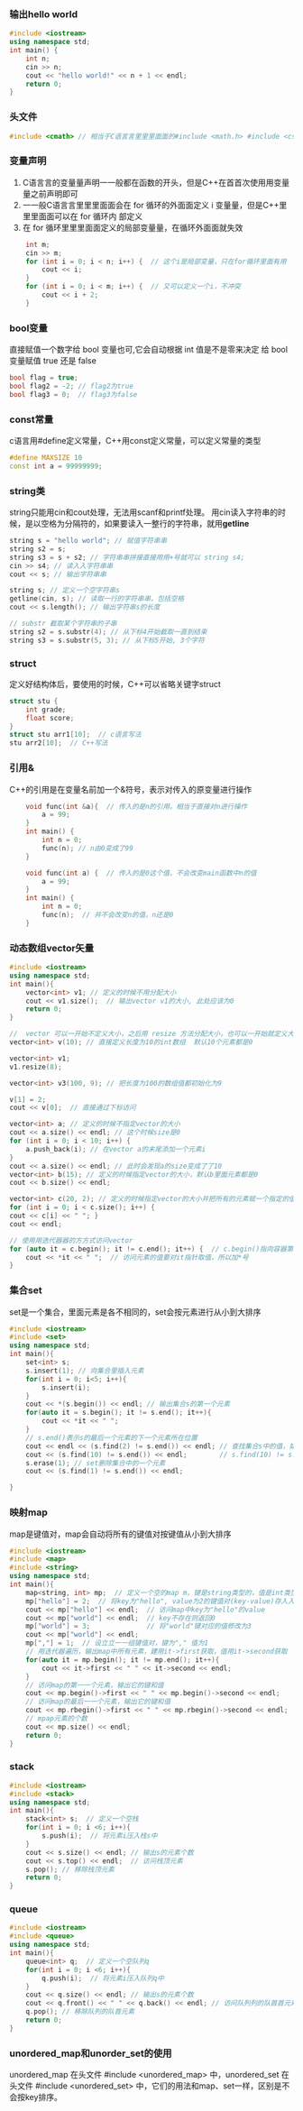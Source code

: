 
### 输出hello world
```c++
#include <iostream>
using namespace std;
int main() {
    int n;
    cin >> n;
    cout << "hello world!" << n + 1 << endl;
    return 0;
}
```

### 头文件
```c++
#include <cmath> // 相当于C语⾔言⾥里里⾯面的#include <math.h> #include <cstdio> // 相当于C语⾔言⾥里里⾯面的#include <stdio.h> #include <cctype> // 相当于C语⾔言⾥里里⾯面的#include <ctype.h> #include <cstring> // 相当于C语⾔言⾥里里⾯面的#include <string.h>
```

### 变量声明
1. C语⾔言的变量量声明⼀一般都在函数的开头，但是C++在⾸首次使⽤用变量量之前声明即可
2. ⼀一般C语⾔言⾥里里⾯面会在 for 循环的外⾯面定义 i 变量量，但是C++⾥里里⾯面可以在 for 循环内 部定义
3. 在 for 循环⾥里里⾯面定义的局部变量量，在循环外⾯面就失效
```c++
    int m;
    cin >> m;
    for (int i = 0; i < n; i++) {  // 这个i是局部变量，只在for循环⾥面有用
        cout << i;
    }
    for (int i = 0; i < m; i++) {  // 又可以定义一个i，不冲突
        cout << i + 2;
    }
```

### bool变量
直接赋值一个数字给 bool 变量也可,它会自动根据 int 值是不是零来决定 给 bool 变量赋值 true 还是 false
```c++
bool flag = true;
bool flag2 = -2; // flag2为true
bool flag3 = 0;  // flag3为false
```

### const常量
c语言用#define定义常量，C++用const定义常量，可以定义常量的类型
```c++
#define MAXSIZE 10
const int a = 99999999;
```

### string类
string只能用cin和cout处理，无法用scanf和printf处理。
用cin读入字符串的时候，是以空格为分隔符的，如果要读入一整行的字符串，就用**getline**
```c++
string s = "hello world"; // 赋值字符串串
string s2 = s;
string s3 = s + s2; // 字符串串拼接直接⽤用+号就可以 string s4;
cin >> s4; // 读⼊入字符串串
cout << s; // 输出字符串串

string s; // 定义一个空字符串s
getline(cin, s); // 读取⼀行的字符串串，包括空格 
cout << s.length(); // 输出字符串s的长度

// substr 截取某个字符串的子串
string s2 = s.substr(4); // 从下标4开始截取一直到结束
string s3 = s.substr(5, 3); // 从下标5开始, 3个字符
```

### struct
定义好结构体后，要使用的时候，C++可以省略关键字struct
```c++
struct stu {
    int grade;
    float score;
}
struct stu arr1[10];  // c语言写法
stu arr2[10];  // C++写法
```

### 引用&
C++的引用是在变量名前加一个&符号，表示对传入的原变量进行操作
```c++
    void func(int &a){  // 传入的是n的引用，相当于直接对n进行操作
        a = 99;
    }
    int main() {
        int n = 0;
        func(n); // n由0变成了99
    }

    void func(int a) {  // 传入的是0这个值，不会改变main函数中n的值
        a = 99;
    }
    int main() {
        int n = 0;
        func(n);  // 并不会改变n的值，n还是0
    }
```

### 动态数组vector矢量
```c++
#include <iostream>
using namespace std;
int main(){
    vector<int> v1; // 定义的时候不用分配大小
    cout << v1.size();  // 输出vector v1的大小, 此处应该为0
    return 0;
}

//  vector 可以一开始不定义大小，之后用 resize ⽅法分配⼤小，也可以一开始就定义⼤小，之后还可以对它插⼊删除动态改变它的⼤小~⽽而且不管在 main 函数⾥里还是在全局中定义，它都能够直接将所有 的值初始化为0(不用显式地写出来，默认就是所有的元素为0)
vector<int> v(10); // 直接定义长度为10的int数组  默认10个元素都是0

vector<int> v1;
v1.resize(8);

vector<int> v3(100, 9); // 把长度为100的数组值都初始化为9

v[1] = 2;
cout << v[0];  // 直接通过下标访问

vector<int> a; // 定义的时候不指定vector的⼤小 
cout << a.size() << endl; // 这个时候size是0 
for (int i = 0; i < 10; i++) {
    a.push_back(i); // 在vector a的末尾添加⼀个元素i 
}
cout << a.size() << endl; // 此时会发现a的size变成了了10
vector<int> b(15); // 定义的时候指定vector的⼤小，默认b⾥面元素都是0
cout << b.size() << endl;

vector<int> c(20, 2); // 定义的时候指定vector的⼤小并把所有的元素赋一个指定的值 
for (int i = 0; i < c.size(); i++) {
cout << c[i] << " "; }
cout << endl;

// 使⽤用迭代器器的⽅方式访问vector
for (auto it = c.begin(); it != c.end(); it++) {  // c.begin()指向容器第一个元素, c.end()指向容器最后一个元素的后一个位置
    cout << *it << " ";  // 访问元素的值要对it指针取值，所以加*号
}

```

### 集合set
set是一个集合，里面元素是各不相同的，set会按元素进行从小到大排序
```c++
#include <iostream>
#include <set>
using namespace std;
int main(){
    set<int> s;
    s.insert(1); // 向集合里插入元素
    for(int i = 0; i<5; i++){
        s.insert(i);
    }
    cout << *(s.begin()) << endl; // 输出集合s的第一个元素
    for(auto it = s.begin(); it != s.end(); it++){
        cout << *it << " ";
    }
    // s.end()表示s的最后一个元素的下一个元素所在位置
    cout << endl << (s.find(2) != s.end()) << endl; // 查找集合s中的值，如果结果等于s.end()表示未找到,返回0
    cout << (s.find(10) != s.end()) << endl;        // s.find(10) != s.end() 表示能找到10这个元素,返回1
    s.erase(1); // set删除集合中的一个元素
    cout << (s.find(1) != s.end()) << endl; 

}
```

### 映射map
map是键值对，map会自动将所有的键值对按键值从小到大排序
```c++
#include <iostream>
#include <map>
#include <string>
using namespace std;
int main(){
    map<string, int> mp;  // 定义⼀个空的map m，键是string类型的，值是int类型
    mp["hello"] = 2;  // 将key为"hello", value为2的键值对(key-value)存⼊入map中
    cout << mp["hello"] << endl;  // 访问map中key为"hello"的value
    cout << mp["world"] << endl;  // key不存在则返回0
    mp["world"] = 3;              // 将"world"键对应的值修改为3
    cout << mp["world"] << endl;
    mp[","] = 1;  // 设⽴立⼀一组键值对，键为"," 值为1
    // 用迭代器遍历，输出map中所有元素，建用it->first获取，值用it->second获取
    for(auto it = mp.begin(); it != mp.end(); it++){
        cout << it->first << " " << it->second << endl;
    }
    // 访问map的第⼀一个元素，输出它的键和值
    cout << mp.begin()->first << " " << mp.begin()->second << endl; 
    // 访问map的最后⼀一个元素，输出它的键和值
    cout << mp.rbegin()->first << " " << mp.rbegin()->second << endl;
    // mpap元素的个数
    cout << mp.size() << endl;
    return 0;
}

```

### stack
```c++
#include <iostream>
#include <stack>
using namespace std;
int main(){
    stack<int> s;  // 定义一个空栈
    for(int i = 0; i <6; i++){
        s.push(i);  // 将元素i压入栈s中
    }
    cout << s.size() << endl; // 输出s的元素个数
    cout << s.top() << endl;  // 访问栈顶元素
    s.pop(); // 移除栈顶元素
    return 0;
}
```

### queue
```c++
#include <iostream>
#include <queue>
using namespace std;
int main(){
    queue<int> q;  // 定义一个空队列q
    for(int i = 0; i <6; i++){
        q.push(i);  // 将元素i压入队列q中
    }
    cout << q.size() << endl; // 输出s的元素个数
    cout << q.front() << " " << q.back() << endl; // 访问队列列的队⾸首元素和队尾元素
    q.pop(); // 移除队列的队首元素
    return 0;
}
```

### unordered_map和unorder_set的使用
unordered_map 在头文件 #include <unordered_map> 中，unordered_set 在头文件 #include <unordered_set> 中，它们的用法和map、set一样，区别是不会按key排序。
